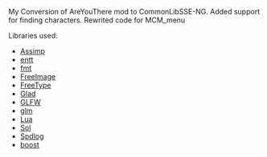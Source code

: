 My Conversion of AreYouThere mod to CommonLibSSE-NG.
Added support for finding characters.
Rewrited code for MCM_menu

Libraries used:  
*   [Assimp](https://github.com/assimp/assimp)
*   [entt](https://github.com/skypjack/entt)
*   [fmt](https://github.com/fmtlib/fmt)
*   [FreeImage](https://freeimage.sourceforge.io/download.html)
*   [FreeType](https://www.freetype.org/download.html)
*   [Glad](https://glad.dav1d.de/)
*   [GLFW](https://www.glfw.org/)
*   [glm](https://github.com/g-truc/glm)
*   [Lua](https://www.lua.org/download.html)
*   [Sol](https://github.com/ThePhD/sol2)
*   [Spdlog](https://github.com/gabime/spdlog)
*   [boost](https://www.boost.org/)